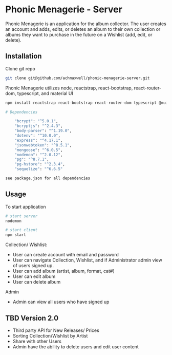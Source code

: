 # Phonic Menagerie - Server

Phonic Menagerie is an application for the album collector. The user creates an account and adds, edits, or deletes an album to their own collection or albums they want to purchase in the future on a Wishlist (add, edit, or delete).

## Installation

Clone git repo

```bash
git clone git@github.com/achmaxwell/phonic-menagerie-server.git
```

Phonic Menagerie utilizes node, reactstrap, react-bootstrap, react-router-dom, typescript, and material UI

```bash
npm install reactstrap react-bootstrap react-router-dom typescript @mui/material

# Dependencies

    "bcrypt": "^5.0.1",
    "bcryptjs": "^2.4.3",
    "body-parser": "^1.19.0",
    "dotenv": "^10.0.0",
    "express": "^4.17.1",
    "jsonwebtoken": "^8.5.1",
    "mongoose": "^6.0.5",
    "nodemon": "^2.0.12",
    "pg": "^8.7.1",
    "pg-hstore": "^2.3.4",
    "sequelize": "^6.6.5"

see package.json for all dependencies
```

## Usage

To start application

```python
# start server
nodemon

# start client
npm start

```
Collection/ Wishlist:

- User can create account with email and password
- User can navigate Collection, Wishlist, and if Administrator admin view of users signed up.
- User can add album (artist, album, format, cat#)
- User can edit album
- User can delete album

Admin

- Admin can view all users who have signed up

## TBD Version 2.0

- Third party API for New Releases/ Prices
- Sorting Collection/Wishlist by Artist
- Share with other Users
- Admin have the ability to delete users and edit user content
